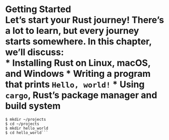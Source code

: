 # Getting Started<br>Let’s start your Rust journey! There’s a lot to learn, but every journey starts somewhere. In this chapter, we’ll discuss:<br>* Installing Rust on Linux, macOS, and Windows * Writing a program that prints `Hello, world!` * Using `cargo`, Rust’s package manager and build system

```console
$ mkdir ~/projects
$ cd ~/projects
$ mkdir hello_world
$ cd hello_world```
